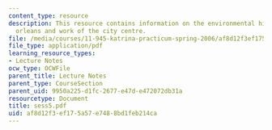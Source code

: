 ```yaml
---
content_type: resource
description: This resource contains information on the environmental history of new
  orleans and work of the city centre.
file: /media/courses/11-945-katrina-practicum-spring-2006/af8d12f3ef175a57e7488bd1feb214ca_sess5.pdf
file_type: application/pdf
learning_resource_types:
- Lecture Notes
ocw_type: OCWFile
parent_title: Lecture Notes
parent_type: CourseSection
parent_uid: 9950a225-d1fc-2677-e47d-e472072db31a
resourcetype: Document
title: sess5.pdf
uid: af8d12f3-ef17-5a57-e748-8bd1feb214ca
---
```

